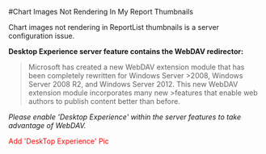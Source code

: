 #Chart Images Not Rendering In My Report Thumbnails

Chart images not rendering in ReportList thumbnails is a server configuration issue.

**Desktop Experience server feature contains the WebDAV redirector:**

>Microsoft has created a new WebDAV extension module that has been completely rewritten for Windows Server >2008, Windows Server 2008 R2, and Windows Server 2012. This new WebDAV extension module incorporates many new >features that enable web authors to publish content better than before.

_Please enable 'Desktop Experience' within the server features to take advantage of WebDAV._

<font color="red">Add 'DeskTop Experience' Pic</font>